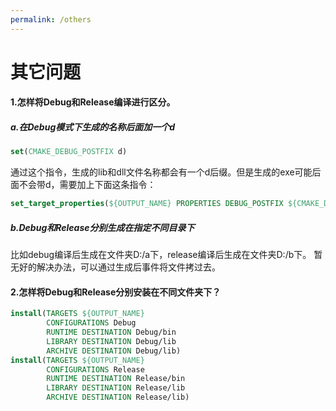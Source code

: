 ```yaml
---
permalink: /others
---
```


# 其它问题

#### 1.怎样将Debug和Release编译进行区分。

##### a.在Debug模式下生成的名称后面加一个d

```cmake
set(CMAKE_DEBUG_POSTFIX d)
```

通过这个指令，生成的lib和dll文件名称都会有一个d后缀。但是生成的exe可能后面不会带d，需要加上下面这条指令：

```cmake
set_target_properties(${OUTPUT_NAME} PROPERTIES DEBUG_POSTFIX ${CMAKE_DEBUG_POSTFIX})
```



##### b.Debug和Release分别生成在指定不同目录下

比如debug编译后生成在文件夹D:/a下，release编译后生成在文件夹D:/b下。
暂无好的解决办法，可以通过生成后事件将文件拷过去。

#### 2.怎样将Debug和Release分别安装在不同文件夹下？

```cmake
install(TARGETS ${OUTPUT_NAME}
        CONFIGURATIONS Debug
        RUNTIME DESTINATION Debug/bin
        LIBRARY DESTINATION Debug/lib
        ARCHIVE DESTINATION Debug/lib)
install(TARGETS ${OUTPUT_NAME}
        CONFIGURATIONS Release
        RUNTIME DESTINATION Release/bin
        LIBRARY DESTINATION Release/lib
        ARCHIVE DESTINATION Release/lib)
```

